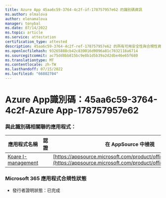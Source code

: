 ```yaml
---
title: Azure App 45aa6c59-3764-4c2f-üf-178757957e62 的識別碼資訊
ms.author: elmalova
author: elenamalova
manager: tonybal
ms.date: 07/14/2022
ms.topic: article
ms.service: attestation
certification_type: attested
description: 45aa6c59-3764-4c2f-ref-178757957e62 的所有可用安全性與合規性資訊。
ms.openlocfilehash: 93265888cb42c839016d9096a81c7832118a6714
ms.sourcegitcommit: ac75dd8bb815bc9e8b1d5b39a2d2dbe46e65f680
ms.translationtype: MT
ms.contentlocale: zh-TW
ms.lasthandoff: 07/15/2022
ms.locfileid: "66802704"
---
```

# <a name="azure-app-id-45aa6c59-3764-4c2f-abef-178757957e62"></a>Azure App識別碼：45aa6c59-3764-4c2f-Azure App-178757957e62


### <a name="apps-associated-with-this-id"></a>與此識別碼相關聯的應用程式：
| **應用程式名稱** | **認證** | **在 AppSource 中檢視** |
|--------------|---------------|-----------------------|
| [Koare I-management](../forward/WA200004224.md) |  | [https://appsource.microsoft.com/product/office/WA200004224](https://appsource.microsoft.com/product/office/WA200004224) |

### <a name="microsoft-365-app-compliance-status"></a>Microsoft 365 應用程式合規性狀態
- 發行者證明狀態：已完成

